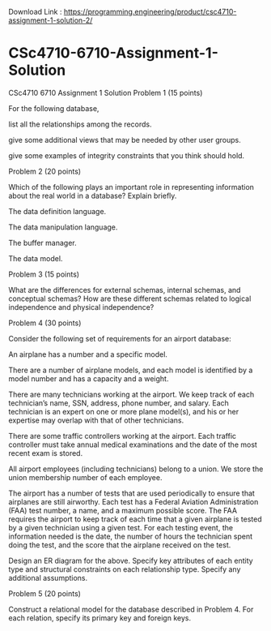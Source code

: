 Download Link : https://programming.engineering/product/csc4710-assignment-1-solution-2/

# CSc4710-6710-Assignment-1-Solution
CSc4710 6710 Assignment 1 Solution
Problem 1 (15 points)

For the following database,

list all the relationships among the records.

give some additional views that may be needed by other user groups.

give some examples of integrity constraints that you think should hold.

Problem 2 (20 points)

Which of the following plays an important role in representing information about the real world in a database? Explain briefly.

The data definition language.

The data manipulation language.

The buffer manager.

The data model.

Problem 3 (15 points)

What are the differences for external schemas, internal schemas, and conceptual schemas? How are these different schemas related to logical independence and physical independence?

Problem 4 (30 points)

Consider the following set of requirements for an airport database:

An airplane has a number and a specific model.

There are a number of airplane models, and each model is identified by a model number and has a capacity and a weight.

There are many technicians working at the airport. We keep track of each technician’s name, SSN, address, phone number, and salary. Each technician is an expert on one or more plane model(s), and his or her expertise may overlap with that of other technicians.

There are some traffic controllers working at the airport. Each traffic controller must take annual medical examinations and the date of the most recent exam is stored.

All airport employees (including technicians) belong to a union. We store the union membership number of each employee.

The airport has a number of tests that are used periodically to ensure that airplanes are still airworthy. Each test has a Federal Aviation Administration (FAA) test number, a name, and a maximum possible score. The FAA requires the airport to keep track of each time that a given airplane is tested by a given technician using a given test. For each testing event, the information needed is the date, the number of hours the technician spent doing the test, and the score that the airplane received on the test.

Design an ER diagram for the above. Specify key attributes of each entity type and structural constraints on each relationship type. Specify any additional assumptions.

Problem 5 (20 points)

Construct a relational model for the database described in Problem 4. For each relation, specify its primary key and foreign keys.
